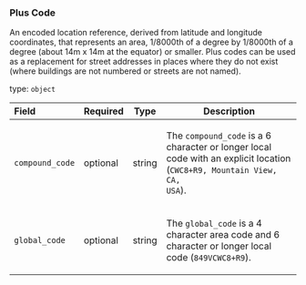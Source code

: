 <!--- This is a generated file, do not edit! -->
<!--- [START maps_http_schema_pluscode] -->
<h3 class="schema-object" id="PlusCode">Plus Code</h3>

An encoded location reference, derived from latitude and longitude coordinates, that represents an area, 1/8000th of a degree by 1/8000th of a degree (about 14m x 14m at the equator) or smaller. Plus codes can be used as a replacement for street addresses in places where they do not exist (where buildings are not numbered or streets are not named).

type: `object`

| Field           | Required | Type   | Description                                                                                                                                                                                          |
| :-------------- | -------- | ------ | ---------------------------------------------------------------------------------------------------------------------------------------------------------------------------------------------------- |
| `compound_code` | optional | string | <div class="nonref-property-description"><p>The <code>compound_code</code> is a 6 character or longer local code with an explicit location (<code>CWC8+R9, Mountain View, CA, USA</code>).</p></div> |
| `global_code`   | optional | string | <div class="nonref-property-description"><p>The <code>global_code</code> is a 4 character area code and 6 character or longer local code (<code>849VCWC8+R9</code>).</p></div>                       |

<!--- [END maps_http_schema_pluscode] -->
